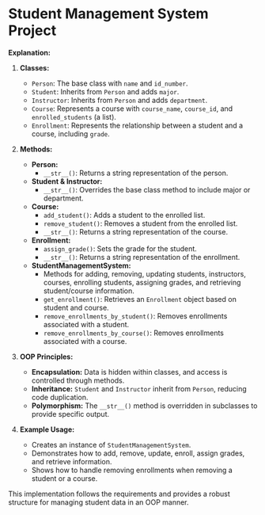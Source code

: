 # Student Management System Project

**Explanation:**

1. **Classes:**
   - `Person`: The base class with `name` and `id_number`.
   - `Student`: Inherits from `Person` and adds `major`.
   - `Instructor`: Inherits from `Person` and adds `department`.
   - `Course`: Represents a course with `course_name`, `course_id`, and `enrolled_students` (a list).
   - `Enrollment`: Represents the relationship between a student and a course, including `grade`.

2. **Methods:**
   - **Person:**
     - `__str__()`: Returns a string representation of the person.
   - **Student & Instructor:**
     - `__str__()`: Overrides the base class method to include major or department.
   - **Course:**
     - `add_student()`: Adds a student to the enrolled list.
     - `remove_student()`: Removes a student from the enrolled list.
     - `__str__()`: Returns a string representation of the course.
   - **Enrollment:**
     - `assign_grade()`: Sets the grade for the student.
     - `__str__()`: Returns a string representation of the enrollment.
   - **StudentManagementSystem:**
     - Methods for adding, removing, updating students, instructors, courses, enrolling students, assigning grades, and retrieving student/course information.
     - `get_enrollment()`: Retrieves an `Enrollment` object based on student and course.
     - `remove_enrollments_by_student()`: Removes enrollments associated with a student.
     - `remove_enrollments_by_course()`: Removes enrollments associated with a course.

3. **OOP Principles:**
   - **Encapsulation:** Data is hidden within classes, and access is controlled through methods.
   - **Inheritance:** `Student` and `Instructor` inherit from `Person`, reducing code duplication.
   - **Polymorphism:** The `__str__()` method is overridden in subclasses to provide specific output.

4. **Example Usage:**
   - Creates an instance of `StudentManagementSystem`.
   - Demonstrates how to add, remove, update, enroll, assign grades, and retrieve information.
   - Shows how to handle removing enrollments when removing a student or a course.

This implementation follows the requirements and provides a robust structure for managing student data in an OOP manner.
